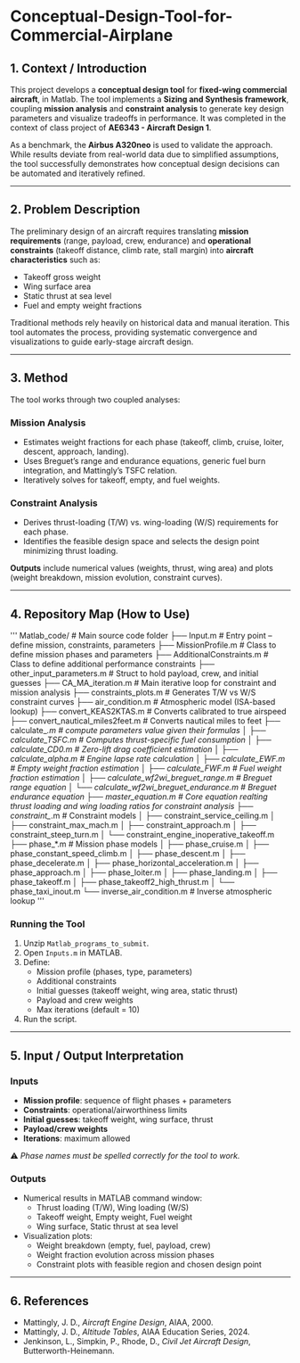 # Conceptual-Design-Tool-for-Commercial-Airplane

## 1. Context / Introduction
This project develops a **conceptual design tool** for **fixed-wing commercial aircraft**, in Matlab. The tool implements a **Sizing and Synthesis framework**, coupling **mission analysis** and **constraint analysis** to generate key design parameters and visualize tradeoffs in performance.  It was completed in the context of class project of **AE6343 - Aircraft Design 1**.

As a benchmark, the **Airbus A320neo** is used to validate the approach. While results deviate from real-world data due to simplified assumptions, the tool successfully demonstrates how conceptual design decisions can be automated and iteratively refined.

---

## 2. Problem Description
The preliminary design of an aircraft requires translating **mission requirements** (range, payload, crew, endurance) and **operational constraints** (takeoff distance, climb rate, stall margin) into **aircraft characteristics** such as:
- Takeoff gross weight  
- Wing surface area  
- Static thrust at sea level  
- Fuel and empty weight fractions  

Traditional methods rely heavily on historical data and manual iteration. This tool automates the process, providing systematic convergence and visualizations to guide early-stage aircraft design.

---

## 3. Method
The tool works through two coupled analyses:  

### Mission Analysis
- Estimates weight fractions for each phase (takeoff, climb, cruise, loiter, descent, approach, landing).  
- Uses Breguet’s range and endurance equations, generic fuel burn integration, and Mattingly’s TSFC relation.  
- Iteratively solves for takeoff, empty, and fuel weights.  

### Constraint Analysis
- Derives thrust-loading (T/W) vs. wing-loading (W/S) requirements for each phase.  
- Identifies the feasible design space and selects the design point minimizing thrust loading.  

**Outputs** include numerical values (weights, thrust, wing area) and plots (weight breakdown, mission evolution, constraint curves).

---

## 4. Repository Map (How to Use)
'''
Matlab_code/                          # Main source code folder
├── Input.m                           # Entry point – define mission, constraints, parameters
├── MissionProfile.m                  # Class to define mission phases and parameters
├── AdditionalConstraints.m           # Class to define additional performance constraints
├── other_input_parameters.m          # Struct to hold payload, crew, and initial guesses
├── CA_MA_iteration.m                 # Main iterative loop for constraint and mission analysis
├── constraints_plots.m               # Generates T/W vs W/S constraint curves
├── air_condition.m                   # Atmospheric model (ISA-based lookup)
├── convert_KEAS2KTAS.m               # Converts calibrated to true airspeed
├── convert_nautical_miles2feet.m     # Converts nautical miles to feet
├── calculate_*.m                     # compute parameters value given their formulas
│  ├── calculate_TSFC.m                  # Computes thrust-specific fuel consumption
│  ├── calculate_CD0.m                   # Zero-lift drag coefficient estimation
│  ├── calculate_alpha.m                 # Engine lapse rate calculation
│  ├── calculate_EWF.m                   # Empty weight fraction estimation
│  ├── calculate_FWF.m                   # Fuel weight fraction estimation
│  ├── calculate_wf2wi_breguet_range.m   # Breguet range equation
│  └── calculate_wf2wi_breguet_endurance.m # Breguet endurance equation
├── master_equation.m                 # Core equation realting thrust loading and wing loading ratios for constraint analysis
├── constraint_*.m                    # Constraint models
│   ├── constraint_service_ceiling.m
│   ├── constraint_max_mach.m
│   ├── constraint_approach.m
│   ├── constraint_steep_turn.m
│   └── constraint_engine_inoperative_takeoff.m
├── phase_*.m                         # Mission phase models
│   ├── phase_cruise.m
│   ├── phase_constant_speed_climb.m
│   ├── phase_descent.m
│   ├── phase_decelerate.m
│   ├── phase_horizontal_acceleration.m
│   ├── phase_approach.m
│   ├── phase_loiter.m
│   ├── phase_landing.m
│   ├── phase_takeoff.m
│   ├── phase_takeoff2_high_thrust.m
│   └── phase_taxi_inout.m
└── inverse_air_condition.m           # Inverse atmospheric lookup
'''

### Running the Tool
1. Unzip `Matlab_programs_to_submit`.  
2. Open `Inputs.m` in MATLAB.  
3. Define:
   - Mission profile (phases, type, parameters)  
   - Additional constraints  
   - Initial guesses (takeoff weight, wing area, static thrust)  
   - Payload and crew weights  
   - Max iterations (default = 10)  
4. Run the script.  

---

## 5. Input / Output Interpretation

### Inputs
- **Mission profile**: sequence of flight phases + parameters  
- **Constraints**: operational/airworthiness limits  
- **Initial guesses**: takeoff weight, wing surface, thrust  
- **Payload/crew weights**  
- **Iterations**: maximum allowed  

⚠️ *Phase names must be spelled correctly for the tool to work.*

### Outputs
- Numerical results in MATLAB command window:
  - Thrust loading (T/W), Wing loading (W/S)  
  - Takeoff weight, Empty weight, Fuel weight  
  - Wing surface, Static thrust at sea level  
- Visualization plots:
  - Weight breakdown (empty, fuel, payload, crew)  
  - Weight fraction evolution across mission phases  
  - Constraint plots with feasible region and chosen design point  

---

## 6. References
- Mattingly, J. D., *Aircraft Engine Design*, AIAA, 2000.  
- Mattingly, J. D., *Altitude Tables*, AIAA Education Series, 2024.  
- Jenkinson, L., Simpkin, P., Rhode, D., *Civil Jet Aircraft Design*, Butterworth-Heinemann.  
